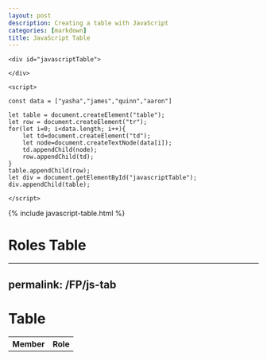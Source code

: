 ```yaml
---
layout: post
description: Creating a table with JavaScript
categories: [markdown]
title: JavaScript Table
---
```


```
<div id="javascriptTable">

</div>

<script>

const data = ["yasha","james","quinn","aaron"]

let table = document.createElement("table");
let row = document.createElement("tr");
for(let i=0; i<data.length; i++){
    let td=document.createElement("td");
    let node=document.createTextNode(data[i]);
    td.appendChild(node);
    row.appendChild(td);
}
table.appendChild(row);
let div = document.getElementById("javascriptTable");
div.appendChild(table);

</script>
```

{% include javascript-table.html %}

# Roles Table

---
permalink: /FP/js-tab
---
 
 
<h1>Table </h1>
 
<table id = "mytable">
    <tr>
    <th> Member </th>
    <th> Role </th>
    </tr>  
</table>
<script>
    let big_dict = {
        "Quinn":"Scrum Master",
        "Yasha":"Dev-Op",
        "Aaron": "Backend Developer",
        "James" : "Frontend Developer"
    };
    var body = document.getElementsByTagName("body")[0];
 
    var tbl = document.getElementById("mytable");
    var tblBody = document.createElement("tbody");
 
    for (var j = 0; j < Object.keys(big_dict).length; j++) {
        var row = document.createElement("tr");
       
       
        obj = Object.keys(big_dict)[j];
        obj2 = big_dict[obj];
        var cell1 = document.createElement("td");
        var cellText1 = document.createTextNode(obj);
        var cell2 = document.createElement("td");
        var cellText2 = document.createTextNode(obj2);
 
        cell1.appendChild(cellText1);
        row.appendChild(cell1);
        cell2.appendChild(cellText2);
        row.appendChild(cell2);
 
 
      //row added to end of table body
      tblBody.appendChild(row);
    }
 
 
    tbl.appendChild(tblBody);
 
    body.appendChild(tbl);
 
    tbl.setAttribute("border", "2");
  </script>


